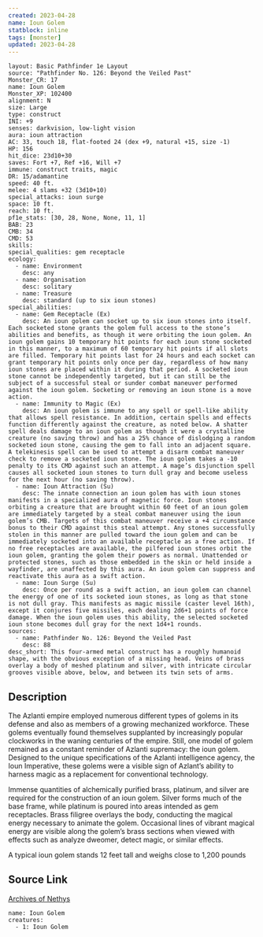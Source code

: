 ```yaml
---
created: 2023-04-28
name: Ioun Golem
statblock: inline
tags: [monster]
updated: 2023-04-28
---
```

```statblock
layout: Basic Pathfinder 1e Layout
source: "Pathfinder No. 126: Beyond the Veiled Past"
Monster_CR: 17
name: Ioun Golem
Monster_XP: 102400
alignment: N
size: Large
type: construct
INI: +9
senses: darkvision, low-light vision
aura: ioun attraction
AC: 33, touch 18, flat-footed 24 (dex +9, natural +15, size -1)
HP: 156
hit_dice: 23d10+30
saves: Fort +7, Ref +16, Will +7
immune: construct traits, magic
DR: 15/adamantine
speed: 40 ft.
melee: 4 slams +32 (3d10+10)
special_attacks: ioun surge
space: 10 ft.
reach: 10 ft.
pf1e_stats: [30, 28, None, None, 11, 1]
BAB: 23
CMB: 34
CMD: 53
skills: 
special_qualities: gem receptacle
ecology:
  - name: Environment
    desc: any
  - name: Organisation
    desc: solitary
  - name: Treasure
    desc: standard (up to six ioun stones)
special_abilities:
  - name: Gem Receptacle (Ex)
    desc: An ioun golem can socket up to six ioun stones into itself. Each socketed stone grants the golem full access to the stone’s abilities and benefits, as though it were orbiting the ioun golem. An ioun golem gains 10 temporary hit points for each ioun stone socketed in this manner, to a maximum of 60 temporary hit points if all slots are filled. Temporary hit points last for 24 hours and each socket can grant temporary hit points only once per day, regardless of how many ioun stones are placed within it during that period. A socketed ioun stone cannot be independently targeted, but it can still be the subject of a successful steal or sunder combat maneuver performed against the ioun golem. Socketing or removing an ioun stone is a move action.
  - name: Immunity to Magic (Ex)
    desc: An ioun golem is immune to any spell or spell-like ability that allows spell resistance. In addition, certain spells and effects function differently against the creature, as noted below. A shatter spell deals damage to an ioun golem as though it were a crystalline creature (no saving throw) and has a 25% chance of dislodging a random socketed ioun stone, causing the gem to fall into an adjacent square. A telekinesis spell can be used to attempt a disarm combat maneuver check to remove a socketed ioun stone. The ioun golem takes a -10 penalty to its CMD against such an attempt. A mage’s disjunction spell causes all socketed ioun stones to turn dull gray and become useless for the next hour (no saving throw).
  - name: Ioun Attraction (Su)
    desc: The innate connection an ioun golem has with ioun stones manifests in a specialized aura of magnetic force. Ioun stones orbiting a creature that are brought within 60 feet of an ioun golem are immediately targeted by a steal combat maneuver using the ioun golem’s CMB. Targets of this combat maneuver receive a +4 circumstance bonus to their CMD against this steal attempt. Any stones successfully stolen in this manner are pulled toward the ioun golem and can be immediately socketed into an available receptacle as a free action. If no free receptacles are available, the pilfered ioun stones orbit the ioun golem, granting the golem their powers as normal. Unattended or protected stones, such as those embedded in the skin or held inside a wayfinder, are unaffected by this aura. An ioun golem can suppress and reactivate this aura as a swift action.
  - name: Ioun Surge (Su)
    desc: Once per round as a swift action, an ioun golem can channel the energy of one of its socketed ioun stones, as long as that stone is not dull gray. This manifests as magic missile (caster level 16th), except it conjures five missiles, each dealing 2d6+1 points of force damage. When the ioun golem uses this ability, the selected socketed ioun stone becomes dull gray for the next 1d4+1 rounds.
sources:
  - name: Pathfinder No. 126: Beyond the Veiled Past
    desc: 88
desc_short: This four-armed metal construct has a roughly humanoid shape, with the obvious exception of a missing head. Veins of brass overlay a body of meshed platinum and silver, with intricate circular grooves visible above, below, and between its twin sets of arms.
```
## Description
The Azlanti empire employed numerous different types of golems in its defense and also as members of a growing mechanized workforce. These golems eventually found themselves supplanted by increasingly popular clockworks in the waning centuries of the empire. Still, one model of golem remained as a constant reminder of Azlanti supremacy: the ioun golem. Designed to the unique specifications of the Azlanti intelligence agency, the Ioun Imperative, these golems were a visible sign of Azlant’s ability to harness magic as a replacement for conventional technology.

 Immense quantities of alchemically purified brass, platinum, and silver are required for the construction of an ioun golem. Silver forms much of the base frame, while platinum is poured into areas intended as gem receptacles. Brass filigree overlays the body, conducting the magical energy necessary to animate the golem. Occasional lines of vibrant magical energy are visible along the golem’s brass sections when viewed with effects such as analyze dweomer, detect magic, or similar effects.

 A typical ioun golem stands 12 feet tall and weighs close to 1,200 pounds
## Source Link
[Archives of Nethys](https://aonprd.com/MonsterDisplay.aspx?ItemName=Ioun%20Golem)
```encounter-table
name: Ioun Golem
creatures:
  - 1: Ioun Golem
```
